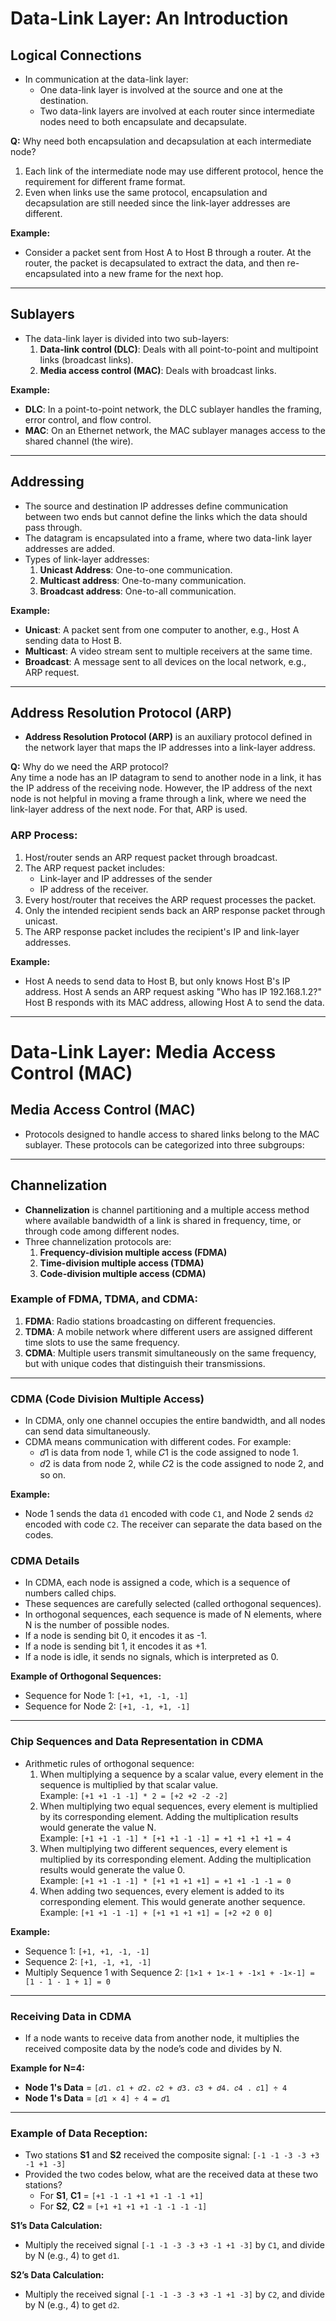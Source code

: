# Data-Link Layer: An Introduction

## Logical Connections
- In communication at the data-link layer:
  - One data-link layer is involved at the source and one at the destination.
  - Two data-link layers are involved at each router since intermediate nodes need to both encapsulate and decapsulate.

**Q:** Why need both encapsulation and decapsulation at each intermediate node?  
1. Each link of the intermediate node may use different protocol, hence the requirement for different frame format.
2. Even when links use the same protocol, encapsulation and decapsulation are still needed since the link-layer addresses are different.

**Example:**
- Consider a packet sent from Host A to Host B through a router. At the router, the packet is decapsulated to extract the data, and then re-encapsulated into a new frame for the next hop.

---

## Sublayers
- The data-link layer is divided into two sub-layers:
  1. **Data-link control (DLC)**: Deals with all point-to-point and multipoint links (broadcast links).
  2. **Media access control (MAC)**: Deals with broadcast links.

**Example:**
- **DLC**: In a point-to-point network, the DLC sublayer handles the framing, error control, and flow control.
- **MAC**: On an Ethernet network, the MAC sublayer manages access to the shared channel (the wire).

---

## Addressing
- The source and destination IP addresses define communication between two ends but cannot define the links which the data should pass through.
- The datagram is encapsulated into a frame, where two data-link layer addresses are added.
- Types of link-layer addresses:
  1. **Unicast Address**: One-to-one communication.
  2. **Multicast address**: One-to-many communication.
  3. **Broadcast address**: One-to-all communication.

**Example:**
- **Unicast**: A packet sent from one computer to another, e.g., Host A sending data to Host B.
- **Multicast**: A video stream sent to multiple receivers at the same time.
- **Broadcast**: A message sent to all devices on the local network, e.g., ARP request.

---

## Address Resolution Protocol (ARP)
- **Address Resolution Protocol (ARP)** is an auxiliary protocol defined in the network layer that maps the IP addresses into a link-layer address.

**Q:** Why do we need the ARP protocol?  
Any time a node has an IP datagram to send to another node in a link, it has the IP address of the receiving node. However, the IP address of the next node is not helpful in moving a frame through a link, where we need the link-layer address of the next node. For that, ARP is used.

### ARP Process:
1. Host/router sends an ARP request packet through broadcast.
2. The ARP request packet includes: 
   - Link-layer and IP addresses of the sender 
   - IP address of the receiver.
3. Every host/router that receives the ARP request processes the packet.
4. Only the intended recipient sends back an ARP response packet through unicast.
5. The ARP response packet includes the recipient's IP and link-layer addresses.

**Example:**
- Host A needs to send data to Host B, but only knows Host B's IP address. Host A sends an ARP request asking "Who has IP 192.168.1.2?" Host B responds with its MAC address, allowing Host A to send the data.

---

# Data-Link Layer: Media Access Control (MAC)

## Media Access Control (MAC)
- Protocols designed to handle access to shared links belong to the MAC sublayer. These protocols can be categorized into three subgroups:

---

## Channelization
- **Channelization** is channel partitioning and a multiple access method where available bandwidth of a link is shared in frequency, time, or through code among different nodes.
- Three channelization protocols are:
  1. **Frequency-division multiple access (FDMA)**
  2. **Time-division multiple access (TDMA)**
  3. **Code-division multiple access (CDMA)**

### Example of FDMA, TDMA, and CDMA:
1. **FDMA**: Radio stations broadcasting on different frequencies.
2. **TDMA**: A mobile network where different users are assigned different time slots to use the same frequency.
3. **CDMA**: Multiple users transmit simultaneously on the same frequency, but with unique codes that distinguish their transmissions.

---

### CDMA (Code Division Multiple Access)
- In CDMA, only one channel occupies the entire bandwidth, and all nodes can send data simultaneously.
- CDMA means communication with different codes. For example:
  - 𝑑1 is data from node 1, while 𝐶1 is the code assigned to node 1.
  - 𝑑2 is data from node 2, while 𝐶2 is the code assigned to node 2, and so on.

**Example:**
- Node 1 sends the data `d1` encoded with code `C1`, and Node 2 sends `d2` encoded with code `C2`. The receiver can separate the data based on the codes.

### CDMA Details
- In CDMA, each node is assigned a code, which is a sequence of numbers called chips.
- These sequences are carefully selected (called orthogonal sequences).
- In orthogonal sequences, each sequence is made of N elements, where N is the number of possible nodes.
- If a node is sending bit 0, it encodes it as -1.
- If a node is sending bit 1, it encodes it as +1.
- If a node is idle, it sends no signals, which is interpreted as 0.

**Example of Orthogonal Sequences:**
- Sequence for Node 1: `[+1, +1, -1, -1]`
- Sequence for Node 2: `[+1, -1, +1, -1]`

---

### Chip Sequences and Data Representation in CDMA
- Arithmetic rules of orthogonal sequence:
  1. When multiplying a sequence by a scalar value, every element in the sequence is multiplied by that scalar value.  
     Example: `[+1 +1 -1 -1] * 2 = [+2 +2 -2 -2]`
  2. When multiplying two equal sequences, every element is multiplied by its corresponding element. Adding the multiplication results would generate the value N.  
     Example: `[+1 +1 -1 -1] * [+1 +1 -1 -1] = +1 +1 +1 +1 = 4`
  3. When multiplying two different sequences, every element is multiplied by its corresponding element. Adding the multiplication results would generate the value 0.  
     Example: `[+1 +1 -1 -1] * [+1 +1 +1 +1] = +1 +1 -1 -1 = 0`
  4. When adding two sequences, every element is added to its corresponding element. This would generate another sequence.  
     Example: `[+1 +1 -1 -1] + [+1 +1 +1 +1] = [+2 +2 0 0]`

**Example:**
- Sequence 1: `[+1, +1, -1, -1]`
- Sequence 2: `[+1, -1, +1, -1]`
- Multiply Sequence 1 with Sequence 2: `[1×1 + 1×-1 + -1×1 + -1×-1] = [1 - 1 - 1 + 1] = 0`

---

### Receiving Data in CDMA
- If a node wants to receive data from another node, it multiplies the received composite data by the node’s code and divides by N.

**Example for N=4:**
- **Node 1's Data** = `[𝑑1. 𝑐1 + 𝑑2. 𝑐2 + 𝑑3. 𝑐3 + 𝑑4. 𝑐4 . 𝑐1] ÷ 4`
- **Node 1's Data** = `[𝑑1 × 4] ÷ 4 = 𝑑1`

---

### Example of Data Reception:
- Two stations **S1** and **S2** received the composite signal: `[-1 -1 -3 -3 +3 -1 +1 -3]`
- Provided the two codes below, what are the received data at these two stations?
  - For **S1**, **C1** = `[+1 -1 -1 +1 +1 -1 -1 +1]`
  - For **S2**, **C2** = `[+1 +1 +1 +1 -1 -1 -1 -1]`

**S1’s Data Calculation:**
- Multiply the received signal `[-1 -1 -3 -3 +3 -1 +1 -3]` by `C1`, and divide by N (e.g., 4) to get `d1`.

**S2’s Data Calculation:**
- Multiply the received signal `[-1 -1 -3 -3 +3 -1 +1 -3]` by `C2`, and divide by N (e.g., 4) to get `d2`.
